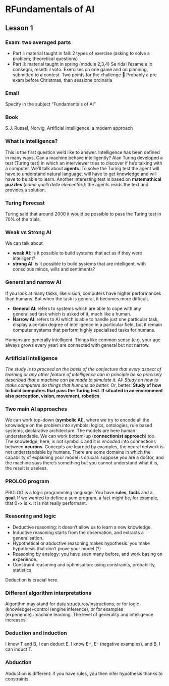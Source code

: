 # RFundamentals of AI
## Lesson 1
### Exam: two averaged parts
* Part I: material taught in fall: 2 types of exercise (asking to solve a problem; theoretical questions)
* Part II: material taught in spring (module 2,3,4)
Se ridai l’esame e lo consegni, resetti il voto. Exercises on one game and on planning, submitted to a contest. Two points for the challenge 🙋 
Probably a pre exam before Christmas, than sessione ordinaria
### Email
Specify in the subject “Fundamentals of AI”
### Book
S.J. Russel, Norvig, Artificial Intelligence: a modern approach

### What is intelligence?
This is the first question we’d like to answer. Intelligence has been defined in many ways. 
Can a machine behave intelligently? Alan Turing developed a test (Turing test) in which an interviewer tries to discover if he’s talking with a computer.
We’ll talk about **agents**. To solve the Turing test the agent will have to understand natural language, will have to get knowledge and will have to be able to learn. Another interesting test is based on **matemathical puzzles** (_come quelli delle elementari)_: the agents reads the text and provides a solution.  
### Turing Forecast
Turing said that around 2000 it would be possible to pass the Turing test in 70% of the trials. 
### Weak vs Strong AI
We can talk about 
* **weak AI**: is it possible to build systems that act as if they were intelligent? 
* **strong AI**: is it possible to build systems that are intelligent, with conscious minds, wills and sentiments?
### General and narrow AI
If you look at many tasks, like vision, computers have higher performances than humans. But when the task is general, it becomes more difficult. 
* **General AI**: refers to systems which are able to cope with any generalised task which is asked of it, much like a human.
* **Narrow AI**: refers to AI which is able to handle just one particular task, display a certain degree of intelligence in a particular field, but it remain computer systems that perform highly specialised tasks for humans.

Humans are generally intelligent.
Things like common sense (e.g. your age always grows every year) are connected with general but not narrow. 

### Artificial Intelligence 
_The study is to proceed on the basis of the conjecture that every aspect of learning or any other feature of intelligence can in principle be so precisely described that a machine can be made to simulate it._
AI: _Study on how to make computers do things that humans do better._ Or, better: **Study of how to build computers that pass the Turing test. If situated in an environment also perception, vision, movement, robotics**.

### Two main AI approaches
We can work top-down (**symbolic AI**), where we try to encode all the knowledge on the problem into symbols: logics, ontologies, rule based systems, declarative architecture. The models are here human understandable. 
We can work bottom-up (**connectionist approach**) too. The knowledge, here, is not symbolic and it is _encoded_ into connections between **neurons**. Concepts are learned by examples, the neural network is not understandable by humans. 
There are some domains in which the capability of explaining your model is crucial: suppose you are a doctor, and the machine says there’s something but you cannot understand what it is, the result is useless.

### PROLOG program
PROLOG is a logic programming language. You have **rules**, **facts** and a **goal**.  If we wanted to define a sum program, a fact might be, for example, that 0+x is x.  It is not really performant.
### Reasoning and logic
* Deductive reasoning: it doesn’t allow us to learn a new knowledge.
* Inductive reasoning starts from the observation, and extracts a generalisation.
* Hypothetical or abductive reasoning makes hypothesis: you make hypothesis that don’t prove your model (?)
* Reasoning by analogy: you have seen many before, and work basing on experience.
* Constraint reasoning and optimisation: using constraints, probability, statistics

Deduction is crucial here. 
### Different algorithm interpretations
Algorithm may stand for data structures/instructions, or for logic (knowledge)+control (engine inference), or for examples (experience)+machine learning. The level of generality and intelligence increases.
### Deduction and induction
I know T and B, I can deduct E.
I know E+, E- (negative examples), and B, I can induct T.
### Abduction
Abduction is different: if you have rules, you then infer hypothesis thanks to constraints. 

